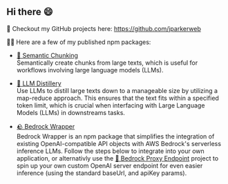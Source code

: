 ## Hi there 😄

🐙 Checkout my GitHub projects here: https://github.com/jparkerweb

🧑‍💻 Here are a few of my published npm packages:
- [🍱 Semantic Chunking](https://www.npmjs.com/package/semantic-chunking)  
  Semantically create chunks from large texts, which is useful for workflows involving large language models (LLMs).

- [🍶 LLM Distillery](https://www.npmjs.com/package/llm-distillery)  
  Use LLMs to distill large texts down to a manageable size by utilizing a map-reduce approach. This ensures that the text fits within a specified token limit, which is crucial when interfacing with Large Language Models (LLMs) in downstreams tasks.

- [🪨 Bedrock Wrapper](https://www.npmjs.com/package/bedrock-wrapper)  
  Bedrock Wrapper is an npm package that simplifies the integration of existing OpenAI-compatible API objects with AWS Bedrock's serverless inference LLMs. Follow the steps below to integrate into your own application, or alternativly use the [🔀 Bedrock Proxy Endpoint](https://github.com/jparkerweb/bedrock-proxy-endpoint) project to spin up your own custom OpenAI server endpoint for even easier inference (using the standard baseUrl, and apiKey params).

<!--
**jparkerweb/jparkerweb** is a ✨ _special_ ✨ repository because its `README.md` (this file) appears on your GitHub profile.

Here are some ideas to get you started:

- 🔭 I’m currently working on ...
- 🌱 I’m currently learning ...
- 👯 I’m looking to collaborate on ...
- 🤔 I’m looking for help with ...
- 💬 Ask me about ...
- 📫 How to reach me: ...
- 😄 Pronouns: ...
- ⚡ Fun fact: ...
-->
